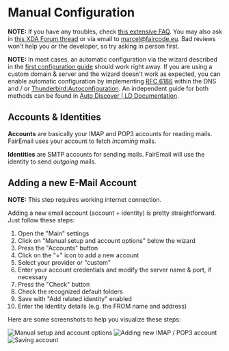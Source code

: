 # Manual Configuration

**NOTE:** If you have any troubles, check [this extensive FAQ](https://github.com/M66B/FairEmail/blob/master/FAQ.md).
You may also ask in [this XDA Forum thread](https://forum.xda-developers.com/t/app-5-0-fairemail-fully-featured-open-source-privacy-oriented-email-app.3824168/)
or via email to [marcel@faircode.eu](mailto:marcel@faircode.eu). Bad reviews won't help you or the developer, so try asking in person first.

**NOTE:** In most cases, an automatic configuration via the wizard described in the [first configuration guide](first-config.md) should work right away. If you are using a custom domain & server and the wizard doesn't work as expected, you can enable automatic configuration by implementing [RFC 6186](https://datatracker.ietf.org/doc/html/rfc6186) within the DNS and / or [Thunderbird:Autoconfiguration](https://wiki.mozilla.org/Thunderbird:Autoconfiguration). An independent guide for both methods can be found in [Auto Discover | LD Documentation](https://doc.ld-online.net/e-mail/auto-discover).

## Accounts & Identities
**Accounts** are basically your IMAP and POP3 accounts for reading mails. FairEmail uses your account to fetch _incoming_ mails.

**Identities** are SMTP accounts for sending mails. FairEmail will use the identity to send _outgoing_ mails.

## Adding a new E-Mail Account
**NOTE:** This step requires working internet connection.

Adding a new email account (account + identity) is pretty straightforward. Just follow these steps:

1. Open the "Main" settings
2. Click on "Manual setup and account options" below the wizard
3. Press the "Accounts" button
4. Click on the "+" icon to add a new account
5. Select your provider or "custom"
6. Enter your account credentials and modify the server name & port, if necessary
7. Press the "Check" button
8. Check the recognized default folders
9. Save with "Add related identity" enabled
10. Enter the Identity details (e.g. the FROM name and address)

Here are some screenshots to help you visualize these steps:

![Manual setup and account options](manualconf-01.png)
![Adding new IMAP / POP3 account](manualconf-02.png)
![Saving account](manualconf-03.png)
